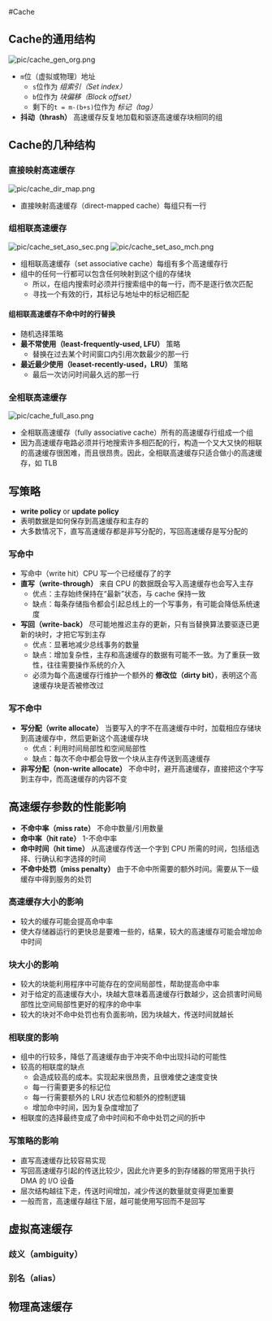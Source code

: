 #Cache

## Cache的通用结构
![pic/cache_gen_org.png](pic/cache_gen_org.png)
* `m`位（虚拟或物理）地址
  * `s`位作为 *组索引（Set index）*
  * `b`位作为 *块偏移（Block offset）*
  * 剩下的`t = m-(b+s)`位作为 *标记（tag）*
* **抖动（thrash）** 高速缓存反复地加载和驱逐高速缓存块相同的组

## Cache的几种结构
### 直接映射高速缓存
![pic/cache_dir_map.png](pic/cache_dir_map.png)
* 直接映射高速缓存（direct-mapped cache）每组只有一行

### 组相联高速缓存
![pic/cache_set_aso_sec.png](pic/cache_set_aso_sec.png)
![pic/cache_set_aso_mch.png](pic/cache_set_aso_mch.png)
* 组相联高速缓存（set associative cache）每组有多个高速缓存行
* 组中的任何一行都可以包含任何映射到这个组的存储块
  * 所以，在组内搜索时必须并行搜索组中的每一行，而不是逐行依次匹配
  * 寻找一个有效的行，其标记与地址中的标记相匹配
#### 组相联高速缓存不命中时的行替换
* 随机选择策略
* **最不常使用（least-frequently-used, LFU）** 策略
  * 替换在过去某个时间窗口内引用次数最少的那一行
* **最近最少使用（leaset-recently-used，LRU）** 策略
  * 最后一次访问时间最久远的那一行

### 全相联高速缓存
![pic/cache_full_aso.png](pic/cache_full_aso.png)
* 全相联高速缓存（fully associative cache）所有的高速缓存行组成一个组
* 因为高速缓存电路必须并行地搜索许多相匹配的行，构造一个又大又快的相联的高速缓存很困难，而且很昂贵。因此，全相联高速缓存只适合做小的高速缓存，如 TLB

## 写策略
* **write policy** or **update policy**
* 表明数据是如何保存到高速缓存和主存的
* 大多数情况下，直写高速缓存都是非写分配的，写回高速缓存是写分配的
### 写命中
* 写命中（write hit）CPU 写一个已经缓存了的字
* **直写（write-through）** 来自 CPU 的数据既会写入高速缓存也会写入主存
  * 优点：主存始终保持在“最新”状态，与 cache 保持一致
  * 缺点：每条存储指令都会引起总线上的一个写事务，有可能会降低系统速度
* **写回（write-back）** 尽可能地推迟主存的更新，只有当替换算法要驱逐已更新的块时，才把它写到主存
  * 优点：显著地减少总线事务的数量
  * 缺点：增加复杂性，主存和高速缓存的数据有可能不一致。为了重获一致性，往往需要操作系统的介入
  * 必须为每个高速缓存行维护一个额外的 **修改位（dirty bit）**，表明这个高速缓存块是否被修改过
### 写不命中
* **写分配（write allocate）** 当要写入的字不在高速缓存中时，加载相应存储块到高速缓存中，然后更新这个高速缓存块
  * 优点：利用时间局部性和空间局部性
  * 缺点：每次不命中都会导致一个块从主存传送到高速缓存
* **非写分配（non-write allocate）** 不命中时，避开高速缓存，直接把这个字写到主存中，而高速缓存的内容不变

## 高速缓存参数的性能影响
* **不命中率（miss rate）** 不命中数量/引用数量
* **命中率（hit rate）** 1-不命中率
* **命中时间（hit time）** 从高速缓存传送一个字到 CPU 所需的时间，包括组选择、行确认和字选择的时间
* **不命中处罚（miss penalty）** 由于不命中所需要的额外时间。需要从下一级缓存中得到服务的处罚
### 高速缓存大小的影响
* 较大的缓存可能会提高命中率
* 使大存储器运行的更快总是要难一些的，结果，较大的高速缓存可能会增加命中时间
### 块大小的影响
* 较大的块能利用程序中可能存在的空间局部性，帮助提高命中率
* 对于给定的高速缓存大小，块越大意味着高速缓存行数越少，这会损害时间局部性比空间局部性更好的程序的命中率
* 较大的块对不命中处罚也有负面影响，因为块越大，传送时间就越长
### 相联度的影响
* 组中的行较多，降低了高速缓存由于冲突不命中出现抖动的可能性
* 较高的相联度的缺点
  * 会造成较高的成本。实现起来很昂贵，且很难使之速度变快
  * 每一行需要更多的标记位
  * 每一行需要额外的 LRU 状态位和额外的控制逻辑
  * 增加命中时间，因为复杂度增加了
* 相联度的选择最终变成了命中时间和不命中处罚之间的折中
### 写策略的影响
* 直写高速缓存比较容易实现
* 写回高速缓存引起的传送比较少，因此允许更多的到存储器的带宽用于执行 DMA 的 I/O 设备
* 层次结构越往下走，传送时间增加，减少传送的数量就变得更加重要
* 一般而言，高速缓存越往下层，越可能使用写回而不是回写

## 虚拟高速缓存
### 歧义（ambiguity）
### 别名（alias）
## 物理高速缓存

